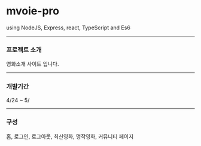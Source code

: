 # mvoie-pro

using NodeJS, Express, react, TypeScript and Es6

---

### 프로젝트 소개

영화소개 사이트 입니다.

---

### 개발기간

4/24 ~ 5/

---

### 구성

홈, 로그인, 로그아웃, 최신영화, 명작영화, 커뮤니티 페이지
